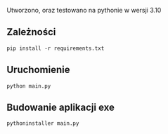 Utworzono, oraz testowano na pythonie w wersji 3.10

## Zależności

  `pip install -r requirements.txt`

## Uruchomienie

  `python main.py`

## Budowanie aplikacji exe

 `pythoninstaller main.py`
